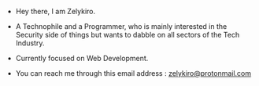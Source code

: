 - Hey there, I am Zelykiro.

- A Technophile and a Programmer, who is mainly interested in the Security side of things but wants to dabble on all sectors of the Tech Industry.
 
- Currently focused on Web Development.

- You can reach me through this email address : zelykiro@protonmail.com
